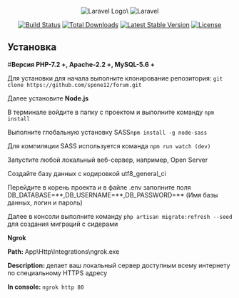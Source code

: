 <p align="center">
    <img src="https://laravel.com/img/logomark.min.svg" alt="Laravel Logo">\
    <img class="hidden ml-5 sm:block" src="https://laravel.com/img/logotype.min.svg" alt="Laravel">
</p>

<p align="center">
<a href="https://travis-ci.org/laravel/framework"><img src="https://travis-ci.org/laravel/framework.svg" alt="Build Status"></a>
<a href="https://packagist.org/packages/laravel/framework"><img src="https://poser.pugx.org/laravel/framework/d/total.svg" alt="Total Downloads"></a>
<a href="https://packagist.org/packages/laravel/framework"><img src="https://poser.pugx.org/laravel/framework/v/stable.svg" alt="Latest Stable Version"></a>
<a href="https://packagist.org/packages/laravel/framework"><img src="https://poser.pugx.org/laravel/framework/license.svg" alt="License"></a>
</p>

## Установка
#<b>Версия PHP-7.2 +, Apache-2.2 +, MySQL-5.6 +</b>

<p>Для установки для начала выполните клонирование репозитория: <code>git clone https://github.com/spone12/forum.git</code></p>

<div>
    <p>Далее установите <b>Node.js</b></p>
    <p>В терминале войдите в папку с проектом и выполните команду <code>npm install</code></p>
    <p>Выполните глобальную установку SASS<code>npm install -g node-sass</code></p>
    <p>Для компиляции SASS используется команда <code>npm run watch (dev)</code></p>
</div>

<p>Запустите любой локальный веб-сервер, например, Open Server</p>

<p>Создайте базу данных с кодировкой utf8_general_ci</p>

<p>Перейдите в корень проекта и в файле .env заполните поля DB_DATABASE=**,DB_USERNAME=**,DB_PASSWORD=** (Имя базы данных, логин и пароль)</p>

<p>Далее в консоли выполните команду <code>php artisan migrate:refresh --seed</code> для создания миграций с сидерами</p>

<div>
    <div><strong>Ngrok</strong></div>
    <p><b> Path: </b> App\Http\Integrations\ngrok.exe
    <p><b>Description: </b> делает ваш локальный сервер доступным всему интернету по специальному HTTPS адресу</p>
    <p><b>In console: </b><code>ngrok http 80</code></p>
</div>